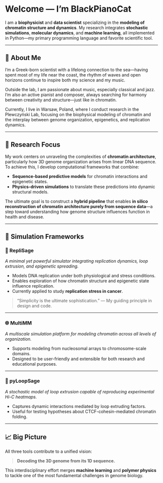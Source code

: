 # Welcome — I’m BlackPianoCat 

I am a **biophysicist** and **data scientist** specializing in the **modeling of chromatin structure and dynamics**. My research integrates **stochastic simulations**, **molecular dynamics**, and **machine learning**, all implemented in Python—my primary programming language and favorite scientific tool.

---
## 👤 About Me

I’m a Greek-born scientist with a lifelong connection to the sea—having spent most of my life near the coast, the rhythm of waves and open horizons continue to inspire both my science and my music.

Outside the lab, I am passionate about music, especially classical and jazz. I’m also an active pianist and composer, always searching for harmony between creativity and structure—just like in chromatin.

Currently, I live in Warsaw, Poland, where I conduct research in the Plewczyński Lab, focusing on the biophysical modeling of chromatin and the interplay between genome organization, epigenetics, and replication dynamics.

---

## 🧬 Research Focus

My work centers on unraveling the complexities of **chromatin architecture**, particularly how 3D genome organization arises from linear DNA sequence. To achieve this, I develop computational frameworks that combine:

* **Sequence-based predictive models** for chromatin interactions and epigenetic states.
* **Physics-driven simulations** to translate these predictions into dynamic structural models.

The ultimate goal is to construct a **hybrid pipeline** that enables **in silico reconstruction of chromatin architecture purely from sequence data**—a step toward understanding how genome structure influences function in health and disease.

---

## 🔬 Simulation Frameworks

### 🧠 RepliSage

*A minimal yet powerful simulator integrating replication dynamics, loop extrusion, and epigenetic spreading.*

* Models DNA replication under both physiological and stress conditions.
* Enables exploration of how chromatin structure and epigenetic state influence replication.
* Currently applied to study **replication stress in cancer**.

> “Simplicity is the ultimate sophistication.” — My guiding principle in design and code.

---

### 🌐 MultiMM

*A multiscale simulation platform for modeling chromatin across all levels of organization.*

* Supports modeling from nucleosomal arrays to chromosome-scale domains.
* Designed to be user-friendly and extensible for both research and educational purposes.

---

### 🔁 pyLoopSage

*A stochastic model of loop extrusion capable of reproducing experimental Hi-C heatmaps.*

* Captures dynamic interactions mediated by loop extruding factors.
* Useful for testing hypotheses about CTCF-cohesin-mediated chromatin folding.

---

## 📈 Big Picture

All three tools contribute to a unified vision:

> **Decoding the 3D genome from its 1D sequence.**

This interdisciplinary effort merges **machine learning** and **polymer physics** to tackle one of the most fundamental challenges in genome biology.
